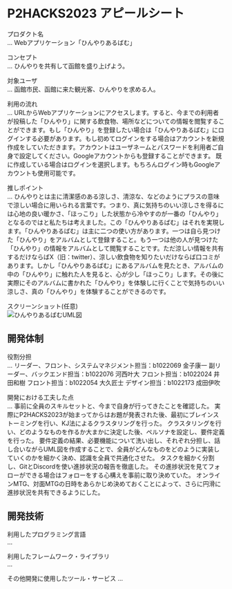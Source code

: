 # P2HACKS2023 アピールシート 

プロダクト名  
... Webアプリケーション「ひんやりあるばむ」

コンセプト  
... ひんやりを共有して函館を盛り上げよう。

対象ユーザ  
... 函館市民、函館に来た観光客、ひんやりを求める人。

利用の流れ  
... URLからWebアプリケーションにアクセスします。すると、今までの利用者が投稿した「ひんやり」に関する飲食物、場所などについての情報を閲覧することができます。もし「ひんやり」を登録したい場合は「ひんやりあるばむ」にログインする必要があります。もし初めてログインをする場合はアカウントを新規作成をしていただきます。アカウントはユーザネームとパスワードを利用者ご自身で設定してください。Googleアカウントからも登録することができます。 既に作成している場合はログインを選択します。もちろんログイン時もGoogleアカウントも使用可能です。

推しポイント  
... ひんやりとは主に清潔感のある涼しさ、清涼な、などのようにプラスの意味で涼しい場合に用いられる言葉です。つまり、真に気持ちのいい涼しさを得るには心地の良い暖かさ、「ほっこり」した状態から冷やすのが一番の「ひんやり」となるのではと私たちは考えました。この「ひんやりあるばむ」はそれを実現します。「ひんやりあるばむ」は主に二つの使い方があります。一つは自ら見つけた「ひんやり」をアルバムとして登録すること。もう一つは他の人が見つけた「ひんやり」の情報をアルバムとして閲覧することです。ただ涼しい情報を共有するだけならばX（旧：twitter）、涼しい飲食物を知りたいだけならば口コミがあります。しかし「ひんやりあるばむ」にあるアルバムを見たとき、アルバムの中の「ひんやり」に触れた人を見ると、心が少し「ほっこり」します。その後に実際にそのアルバムに書かれた「ひんやり」を体験しに行くことで気持ちのいい涼しさ、真の「ひんやり」を体験することができるのです。

スクリーンショット(任意)  
![ひんやりあるばむUML図](https://github.com/p2hacks2023/post-03/assets/120097886/495d32fa-cc46-46d2-8155-2ab1f5594688)




## 開発体制  

役割分担  
... リーダー、フロント、システムマネジメント担当：b1022069 金子康一
    副リーダー、バックエンド担当：b1022076 河西叶大
    フロント担当：b1022024 井田和樹
    フロント担当：b1022054 大久匠士
    デザイン担当：b1022173 成田伊吹　

開発における工夫した点  
... 事前に全員のスキルセットと、今まで自身が行ってきたことを確認した。
    実際にP2HACKS2023が始まってからはお題が発表された後、最初にブレインストーミングを行い、KJ法によるクラスタリングを行った。
    クラスタリングを行い、どのようなものを作るか大まかに決定した後、ペルソナを設定し、要件定義を行った。
    要件定義の結果、必要機能について洗い出し、それぞれ分担し、話し合いながらUML図を作成することで、全員がどんなものをどのように実装していくのかを細かく決め、認識を全員で共通化させた。
    タスクを細かく分割し、GitとDiscordを使い進捗状況の報告を徹底した。
    その進捗状況を見てフォローができる場合はフォローをする心構えを事前に取り決めていた。
    オンラインMTG、対面MTGの日時をあらかじめ決めておくことによって、さらに円滑に進捗状況を共有できるようにした。

## 開発技術 

利用したプログラミング言語  
...  

利用したフレームワーク・ライブラリ  
...  

その他開発に使用したツール・サービス
...  
